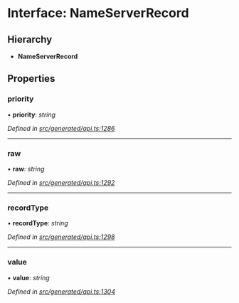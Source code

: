 # Interface: NameServerRecord

## Hierarchy

* **NameServerRecord**

## Properties

###  priority

• **priority**: *string*

*Defined in [src/generated/api.ts:1286](https://github.com/mailslurp/mailslurp-client-ts-js/blob/4ca018b/src/generated/api.ts#L1286)*

___

###  raw

• **raw**: *string*

*Defined in [src/generated/api.ts:1292](https://github.com/mailslurp/mailslurp-client-ts-js/blob/4ca018b/src/generated/api.ts#L1292)*

___

###  recordType

• **recordType**: *string*

*Defined in [src/generated/api.ts:1298](https://github.com/mailslurp/mailslurp-client-ts-js/blob/4ca018b/src/generated/api.ts#L1298)*

___

###  value

• **value**: *string*

*Defined in [src/generated/api.ts:1304](https://github.com/mailslurp/mailslurp-client-ts-js/blob/4ca018b/src/generated/api.ts#L1304)*
